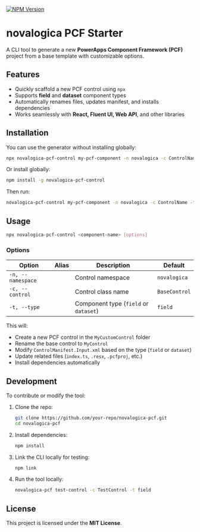 [![NPM Version](https://img.shields.io/npm/v/novalogica-pcf-control?style=flat&color=%2371c1bb)](https://www.npmjs.com/package/novalogica-pcf-control)


# novalogica PCF Starter

A CLI tool to generate a new **PowerApps Component Framework (PCF)** project from a base template with customizable options.

## Features

- Quickly scaffold a new PCF control using `npx`
- Supports **field** and **dataset** component types
- Automatically renames files, updates manifest, and installs dependencies
- Works seamlessly with **React, Fluent UI, Web API**, and other libraries

## Installation

You can use the generator without installing globally:

```sh
npx novalogica-pcf-control my-pcf-component -n novalogica -c ControlName -t field
```

Or install globally:

```sh
npm install -g novalogica-pcf-control
```

Then run:

```sh
novalogica-pcf-control my-pcf-component -n novalogica -c ControlName -t dataset
```

## Usage

```sh
npx novalogica-pcf-control <component-name> [options]
```

### Options

| Option             | Alias | Description                                          | Default     |
|--------------------|-------|------------------------------------------------------|-------------|
| `-n, --namespace`  |       | Control namespace                                  | `novalogica`     |
| `-c, --control`   |       | Control class name                                  | `BaseControl` |
| `-t, --type`      |       | Component type (`field` or `dataset`)               | `field`     |

This will:
- Create a new PCF control in the `MyCustomControl` folder
- Rename the base control to `MyControl`
- Modify `ControlManifest.Input.xml` based on the type (`field` or `dataset`)
- Update related files (`index.ts`, `.resx`, `.pcfproj`, etc.)
- Install dependencies automatically

## Development

To contribute or modify the tool:

1. Clone the repo:
   ```sh
   git clone https://github.com/your-repo/novalogica-pcf.git
   cd novalogica-pcf
   ```

2. Install dependencies:
   ```sh
   npm install
   ```

3. Link the CLI locally for testing:
   ```sh
   npm link
   ```

4. Run the tool locally:
   ```sh
   novalogica-pcf test-control -c TestControl -t field
   ```

## License

This project is licensed under the **MIT License**.